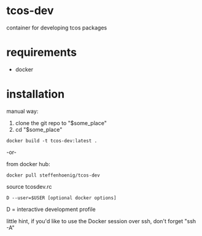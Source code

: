 tcos-dev
========

container for developing tcos packages


requirements
============

- docker

installation
============

manual way:

1. clone the git repo to "$some_place"
2. cd "$some_place"

```
docker build -t tcos-dev:latest .
```
-or-

from docker hub:
```
docker pull steffenhoenig/tcos-dev
```

source tcosdev.rc

```
D --user=$USER [optional docker options]
```


D = interactive development profile

little hint, if you'd like to use the Docker session over ssh, don't forget "ssh -A"
